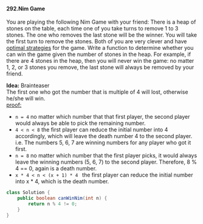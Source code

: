 #### 292.Nim Game
You are playing the following Nim Game with your friend: There is a heap of stones on the table, each time one of you take turns to remove 1 to 3 stones. The one who removes the last stone will be the winner. You will take the first turn to remove the stones.
Both of you are very clever and have <u>optimal strategies</u> for the game. Write a function to determine whether you can win the game given the number of stones in the heap.
For example, if there are 4 stones in the heap, then you will never win the game: no matter 1, 2, or 3 stones you remove, the last stone will always be removed by your friend.

__Idea:__ Brainteaser  
The first one who got the number that is multiple of 4 will lost, otherwise he/she will win.  
<u>proof:</u>
* ```n = 4```
no matter which number that that first player, the second player would always be able to pick the remaining number.
* ```4 < n < 8``` the first player can reduce the initial number into 4 accordingly, which will leave the death number 4 to the second player. i.e. The numbers 5, 6, 7 are winning numbers for any player who got it first.
* ```n = 8``` no matter which number that the first player picks, it would always leave the winning numbers (5, 6, 7) to the second player. Therefore, 8 % 4 == 0, again is a death number.
* ```x * 4 < n < (x + 1) * 4 ``` the first player can reduce the initial number into x * 4, which is the death number.

```java
class Solution {
    public boolean canWinNim(int n) {
        return n % 4 != 0;
    }
}
```
